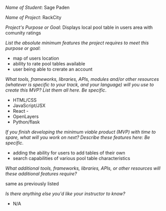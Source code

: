 _Name of Student_: Sage Paden

_Name of Project_: RackCity

_Project's Purpose or Goal_: Displays local pool table in users area with comunity ratings

_List the absolute minimum features the project requires to meet this purpose or goal_: 

* map of users location
* ability to rate pool tables available
* user being able to crerate an account

_What tools, frameworks, libraries, APIs, modules and/or other resources (whatever is specific to your track, and your language) will you use to create this MVP? List them all here. Be specific_. 

* HTML/CSS
* JavaScript/JSX
* React - 
* OpenLayers
* Python/flask

_If you finish developing the minimum viable product (MVP) with time to spare, what will you work on next? Describe these features here: Be specific_. 

* adding the ability for users to add tables of their own
* search capabilities of various pool table characteristics

_What additional tools, frameworks, libraries, APIs, or other resources will these additional features require?_ 

same as previously listed

_Is there anything else you'd like your instructor to know?_ 

* N/A